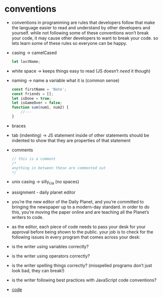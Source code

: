 # conventions

-   conventions in programming are rules that developers follow that make the language easier to read and understand by other developers and yourself. while not following some of these conventions won&rsquo;t break your code, it may cause other developers to want to break your code. so lets learn some of these rules so everyone can be happy.

-   casing -> camelCased
    
    ```js
    let lastName;
    ```

-   white space -> keeps things easy to read (JS doesn&rsquo;t *need* it though)
-   naming -> name a variable what it is (common sense)
    
    ```js
    const firstName = 'Nate';
    const friends = [];
    let isDone = true;
    let isGameOver = false;
    function sum(num1, num2) {
        //---
    }
    ```

-   braces
-   tab (indenting) -> JS statement inside of other statements should be indented to show that they are properties of that statement
-   comments
    
    ```js
    // this is a comment
    /*
    anything in between these are commented out
    */
    ```

-   unix casing -> silly<sub>cia</sub> (no spaces)

-   assignment - daily planet editor

-   you&rsquo;re the new editor of the Daily Planet, and you&rsquo;re committed to bringing the newspaper up to a modern-day standard. in order to do this, you&rsquo;re moving the paper online and are teaching all the Planet&rsquo;s writers to code.

-   as the editor, each piece of code needs to pass your desk for your approval before being shown to the public. your job is to check for the following issues in every program that comes across your desk:

-   is the writer using variables correctly?
-   is the writer using operators correctly?
-   is the writer spelling things correctly? (misspelled programs don&rsquo;t just look bad, they can break!)
-   is the writer following best practices with JavaScript code conventions?

-   [code](app.js)
